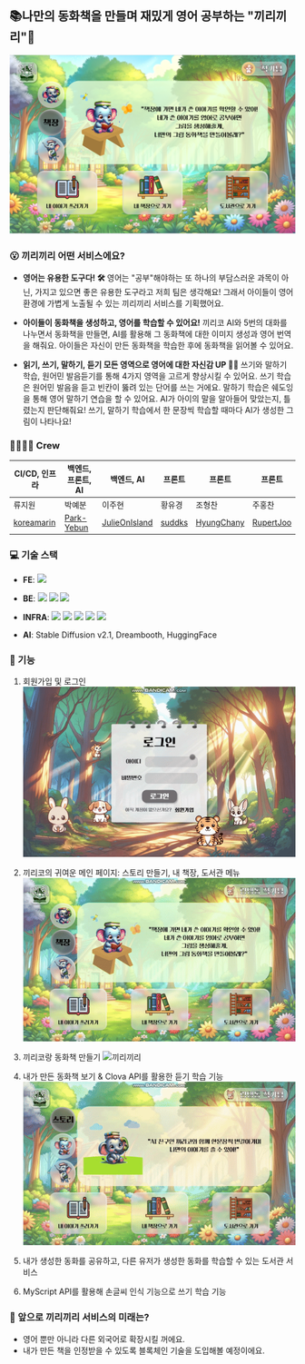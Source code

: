 ## 📚나만의 동화책을 만들며 재밌게 영어 공부하는 "끼리끼리"🐘

![끼리끼리](main.png)

### 😮 끼리끼리 어떤 서비스에요?
- **영어는 유용한 도구다! 🛠**
  영어는 "공부"해야하는 또 하나의 부담스러운 과목이 아닌, 가지고 있으면 좋은 유용한 도구라고 저희 팀은 생각해요! 그래서 아이들이 영어 환경에 가볍게 노출될 수 있는 끼리끼리 서비스를 기획했어요.

- **아이들이 동화책을 생성하고, 영어를 학습할 수 있어요!**
  끼리코 AI와 5번의 대화를 나누면서 동화책을 만들면, AI를 활용해 그 동화책에 대한 이미지 생성과 영어 번역을 해줘요. 아이들은 자신이 만든 동화책을 학습한 후에 동화책을 읽어볼 수 있어요.

- **읽기, 쓰기, 말하기, 듣기 모든 영역으로 영어에 대한 자신감 UP 🙆‍♀️**
  쓰기와 말하기 학습, 원어민 발음듣기를 통해 4가지 영역을 고르게 향상시킬 수 있어요. 쓰기 학습은 원어민 발음을 듣고 빈칸이 뚫려 있는 단어를 쓰는 거에요. 말하기 학습은 쉐도잉을 통해 영어 말하기 연습을 할 수 있어요. AI가 아이의 말을 알아들어 맞았는지, 틀렸는지 판단해줘요! 쓰기, 말하기 학습에서 한 문장씩 학습할 때마다 AI가 생성한 그림이 나타나요!


### 👩‍👩‍👧‍👧 Crew
| CI/CD, 인프라 | 백엔드, 프론트, AI | 백엔드, AI | 프론트 | 프론트 | 프론트  |
|---|---|---|---|---|---|
| 류지원 | 박예분  | 이주현 | 황유경  | 조형찬 | 주홍찬 |
| [koreamarin](https://github.com/koreamarin) | [Park-Yebun](https://github.com/Park-Yebun)  | [JulieOnIsland](https://github.com/JulieOnIsland) | [suddks](https://github.com/suddks) | [HyungChany](https://github.com/HyungChany) | [RupertJoo](https://github.com/RupertJoo) |


### 💻 기술 스택
- **FE**:
  <img src="https://img.shields.io/badge/React-61DAFB?style=for-the-badge&logo=React&logoColor=white">

- **BE**:
  <img src="https://img.shields.io/badge/SpringBoot-6DB33F?style=for-the-badge&logo=SpringBoot&logoColor=white">  <img src="https://img.shields.io/badge/fastapi-009688?style=for-the-badge&logo=fastapi&logoColor=white">  <img src="https://img.shields.io/badge/MariaDB-003545?style=for-the-badge&logo=MariaDB&logoColor=white">

- **INFRA**:
  <img src="https://img.shields.io/badge/Docker-2496ED?style=for-the-badge&logo=Docker&logoColor=white"> <img src="https://img.shields.io/badge/Jenkins-D24939?style=for-the-badge&logo=Jenkins&logoColor=white"> <img src="https://img.shields.io/badge/nginx-009639?style=for-the-badge&logo=nginx&logoColor=white">  <img src="https://img.shields.io/badge/amazons3-569A31?style=for-the-badge&logo=amazons3&logoColor=white">  <img src="https://img.shields.io/badge/amazonec2-FF9900?style=for-the-badge&logo=amazonec2&logoColor=white">

- **AI**: Stable Diffusion v2.1, Dreambooth, HuggingFace



### 🚀 기능
1. 회원가입 및 로그인
![끼리끼리](./readme_resources/login.gif)
2. 끼리코의 귀여운 메인 페이지: 스토리 만들기, 내 책장, 도서관 메뉴
![끼리끼리](./readme_resources/main.gif)
3. 끼리코랑 동화책 만들기
![끼리끼리](./readme_resources/create.gif)
4. 내가 만든 동화책 보기 & Clova API를 활용한 듣기 학습 기능
![끼리끼리](./readme_resources/book.gif)

5. 내가 생성한 동화를 공유하고, 다른 유저가 생성한 동화를 학습할 수 있는 도서관 서비스

6. MyScript API를 활용해 손글씨 인식 기능으로 쓰기 학습 기능


### 🐘 앞으로 끼리끼리 서비스의 미래는?
- 영어 뿐만 아니라 다른 외국어로 확장시킬 꺼에요.
- 내가 만든 책을 인정받을 수 있도록 블록체인 기술을 도입해볼 예정이에요.
